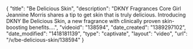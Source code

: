 {
    "title": "Be Delicious Skin",
    "description": "DKNY Fragrances Core Girl Jeannine Morris shares a tip to get skin that is truly delicious. Introducing DKNY Be Delicious Skin, a new fragrance with clinically proven skin-boosting benefits....",
    "videoid": "138594",
    "date_created": "1389297102",
    "date_modified": "1418181139",
    "type": "captivate",
    "layout": "video",
    "url": "\/v\/be-delicious-skin\/138594"
}